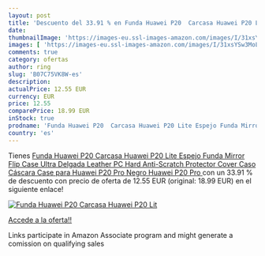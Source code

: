 ```yaml
---
layout: post
title: 'Descuento del 33.91 % en Funda Huawei P20  Carcasa Huawei P20 Lit'
date: 
thumbnailImage: 'https://images-eu.ssl-images-amazon.com/images/I/31xsYSw3MoL._SL200_.jpg'
images: [ 'https://images-eu.ssl-images-amazon.com/images/I/31xsYSw3MoL._SL200_.jpg' ]
comments: true
category: ofertas
author: ring
slug: 'B07C75VK8W-es'
description:
actualPrice: 12.55 EUR
currency: EUR
price: 12.55
comparePrice: 18.99 EUR
inStock: true
prodname: 'Funda Huawei P20  Carcasa Huawei P20 Lite Espejo Funda Mirror Flip Case Ultra Delgada Leather PC Hard Anti-Scratch Protector Cover Caso Cáscara Case para Huawei P20 Pro  Negro  Huawei P20 Pro '
country: 'es'
---
```


Tienes [Funda Huawei P20  Carcasa Huawei P20 Lite Espejo Funda Mirror Flip Case Ultra Delgada Leather PC Hard Anti-Scratch Protector Cover Caso Cáscara Case para Huawei P20 Pro  Negro  Huawei P20 Pro ](https://www.amazon.es/dp/B07C75VK8W/?tag=tolees-21) con un 33.91 % de descuento con precio de oferta de 12.55 EUR (original: 18.99 EUR) en el siguiente enlace!

[![Funda Huawei P20  Carcasa Huawei P20 Lit](https://images-eu.ssl-images-amazon.com/images/I/31xsYSw3MoL._SL200_.jpg)](https://www.amazon.es/dp/B07C75VK8W/?tag=tolees-21)

[Accede a la oferta!!](https://www.amazon.es/dp/B07C75VK8W/?tag=tolees-21)

Links participate in Amazon Associate program and might generate a comission on qualifying sales


